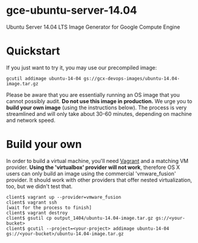 gce-ubuntu-server-14.04
=======================

Ubuntu Server 14.04 LTS Image Generator for Google Compute Engine

# Quickstart

If you just want to try it, you may use our precompiled image:

```
gcutil addimage ubuntu-14-04 gs://gcx-devops-images/ubuntu-14.04-image.tar.gz
```

Please be aware that you are essentially running an OS image that you cannot possibly audit. **Do not use this image in production.** We urge you to **build your own image** (using the instructions below). The process is very streamlined and will only take about 30-60 minutes, depending on machine and network speed.

# Build your own

In order to build a virtual machine, you'll need [Vagrant](http://vagrantup.com/) and a matching VM provider. **Using the 'virtualbox' provider will not work**, therefore OS X users can only build an image using the commercial 'vmware_fusion' provider. It should work with other providers that offer nested virtualization, too, but we didn't test that.

```
client$ vagrant up --provider=vmware_fusion
client$ vagrant ssh
[wait for the process to finish]
client$ vagrant destroy
client$ gsutil cp output_1404/ubuntu-14.04-image.tar.gz gs://<your-bucket>
client$ gcutil --project=<your-project> addimage ubuntu-14-04 gs://<your-bucket>/ubuntu-14.04-image.tar.gz
```
